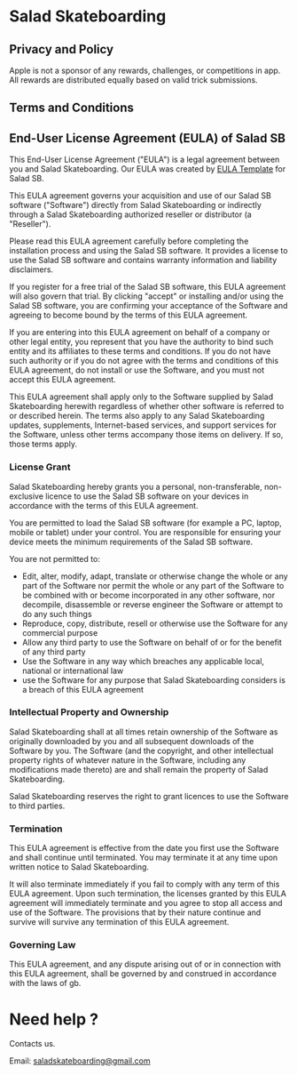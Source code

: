 # Salad Skateboarding

## Privacy and Policy
Apple is not a sponsor of any rewards, challenges, or competitions in app. 
All rewards are distributed equally based on valid trick submissions.

## Terms and Conditions

<h2>End-User License Agreement (EULA) of <span class="app_name">Salad SB</span></h2>

<p>This End-User License Agreement ("EULA") is a legal agreement between you and <span class="company_name">Salad Skateboarding</span>. Our EULA was created by <a href="https://www.eulatemplate.com">EULA Template</a> for <span class="app_name">Salad SB</span>.</p></p>

<p>This EULA agreement governs your acquisition and use of our <span class="app_name">Salad SB</span> software ("Software") directly from <span class="company_name">Salad Skateboarding</span> or indirectly through a <span class="company_name">Salad Skateboarding</span> authorized reseller or distributor (a "Reseller"). </p>

<p>Please read this EULA agreement carefully before completing the installation process and using the <span class="app_name">Salad SB</span> software. It provides a license to use the <span class="app_name">Salad SB</span> software and contains warranty information and liability disclaimers.</p>

<p>If you register for a free trial of the <span class="app_name">Salad SB</span> software, this EULA agreement will also govern that trial. By clicking "accept" or installing and/or using the <span class="app_name">Salad SB</span> software, you are confirming your acceptance of the Software and agreeing to become bound by the terms of this EULA agreement.</p>

<p>If you are entering into this EULA agreement on behalf of a company or other legal entity, you represent that you have the authority to bind such entity and its affiliates to these terms and conditions. If you do not have such authority or if you do not agree with the terms and conditions of this EULA agreement, do not install or use the Software, and you must not accept this EULA agreement.</p>

<p>This EULA agreement shall apply only to the Software supplied by <span class="company_name">Salad Skateboarding</span> herewith regardless of whether other software is referred to or described herein. The terms also apply to any <span class="company_name">Salad Skateboarding</span> updates, supplements, Internet-based services, and support services for the Software, unless other terms accompany those items on delivery. If so, those terms apply.</p>

<h3>License Grant</h3>

<p><span class="company_name">Salad Skateboarding</span> hereby grants you a personal, non-transferable, non-exclusive licence to use the <span class="app_name">Salad SB</span> software on your devices in accordance with the terms of this EULA agreement.</p>

<p>You are permitted to load the <span class="app_name">Salad SB</span> software (for example a PC, laptop, mobile or tablet) under your control. You are responsible for ensuring your device meets the minimum requirements of the <span class="app_name">Salad SB</span> software.</p>

<p>You are not permitted to:</p>

<ul>
<li>Edit, alter, modify, adapt, translate or otherwise change the whole or any part of the Software nor permit the whole or any part of the Software to be combined with or become incorporated in any other software, nor decompile, disassemble or reverse engineer the Software or attempt to do any such things</li>
<li>Reproduce, copy, distribute, resell or otherwise use the Software for any commercial purpose</li>
<li>Allow any third party to use the Software on behalf of or for the benefit of any third party</li>
<li>Use the Software in any way which breaches any applicable local, national or international law</li>
<li>use the Software for any purpose that <span class="company_name">Salad Skateboarding</span> considers is a breach of this EULA agreement</li>
</ul>

<h3>Intellectual Property and Ownership</h3>

<p><span class="company_name">Salad Skateboarding</span> shall at all times retain ownership of the Software as originally downloaded by you and all subsequent downloads of the Software by you. The Software (and the copyright, and other intellectual property rights of whatever nature in the Software, including any modifications made thereto) are and shall remain the property of <span class="company_name">Salad Skateboarding</span>.</p>

<p><span class="company_name">Salad Skateboarding</span> reserves the right to grant licences to use the Software to third parties.</p>

<h3>Termination</h3>

<p>This EULA agreement is effective from the date you first use the Software and shall continue until terminated. You may terminate it at any time upon written notice to <span class="company_name">Salad Skateboarding</span>.</p>

<p>It will also terminate immediately if you fail to comply with any term of this EULA agreement. Upon such termination, the licenses granted by this EULA agreement will immediately terminate and you agree to stop all access and use of the Software. The provisions that by their nature continue and survive will survive any termination of this EULA agreement.</p>

<h3>Governing Law</h3>

<p>This EULA agreement, and any dispute arising out of or in connection with this EULA agreement, shall be governed by and construed in accordance with the laws of <span class="country">gb</span>.</p>

# Need help ?

Contacts us. 

Email: saladskateboarding@gmail.com


